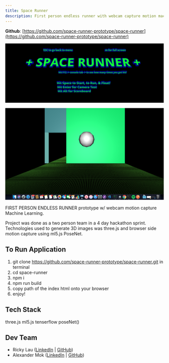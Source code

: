 ```yaml
---
title: Space Runner
description: First person endless runner with webcam capture motion machine learning using Tensorflow.
---
```


**Github**: [https://github.com/space-runner-prototype/space-runner](https://github.com/space-runner-prototype/space-runner)

![](space-runner.png)

![](space-runner-gameplay.png)

FIRST PERSON ENDLESS RUNNER prototype w/ webcam motion capture Machine Learning.

Project was done as a two person team in a 4 day hackathon sprint. Technologies used to generate 3D images was three.js and browser side motion capture using ml5.js PoseNet.

## To Run Application

1. git clone https://github.com/space-runner-prototype/space-runner.git in terminal
2. cd space-runner
3. npm i
4. npm run build
5. copy path of the index html onto your browser
6. enjoy!

## Tech Stack

three.js
ml5.js
tenserflow
poseNet()

## Dev Team

- Ricky Lau ([LinkedIn](https://www.linkedin.com/in/rickylaudev) | [GitHub](https://github.com/rickylaufitness))
- Alexander Mok ([LinkedIn](https://www.linkedin.com/in/mok-alexander/) | [GitHub](https://github.com/MistuhMok))
